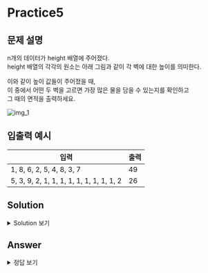 Practice5
===

문제 설명
---
n개의 데이터가 height 배열에 주어졌다.  
height 배열의 각각의 원소는 아래 그림과 같이 각 벽에 대한 높이를 의미한다.

이와 같이 높이 값들이 주어졌을 때,  
이 중에서 어떤 두 벽을 고르면 가장 많은 물을 담을 수 있는지를 확인하고  
그 때의 면적을 출력하세요.

![img_1](https://user-images.githubusercontent.com/76902448/188312800-6e735817-d327-4617-980c-d759e82e70e6.png)

입출력 예시
---
|입력|출력|
|---|---|
|1, 8, 6, 2, 5, 4, 8, 3, 7|49|
|5, 3, 9, 2, 1, 1, 1, 1, 1, 1, 1, 1, 1, 2|26|



Solution
---
<details>
<summary>Solution 보기</summary>
<div markdown="1">

<h4> 🍑 키워드 : max, min </h4>
가로 길이를 x축이 가장 넓은 것부터 시작해서 가운데로 줄여나간다.
왼쪽, 오른쪽 높이를 비교하여 더 작은 높이의 막대를 가운데쪽으로 옮긴다.


</div>
</details>

Answer
---
<details>
<summary>정답 보기</summary>
<div markdown="1">

``` java
public class Practice5 {
    public static int solution(int[] height) {
        int left = 0;
        int right = height.length - 1;
        int maxArea = 0;
        int area = 0;
//      x축이 (가로 길이)가 가작 긴 것부터 줄여나가면서 구함
        while (left < right) {
            int x = (right - left);
            int y = height[left] < height[right] ? height[left] : height[right];
            int curArea = x * y;
            maxArea = maxArea > curArea ? maxArea : curArea;

//            curArea = x * Math.min(height[left], height[right]);
//            maxArea = Math.max(maxArea, curArea);

            if(height[left] < height[right]) {  // 더 큰 벽을 남겨놓고 계산할 수 있도록
                left++;   // left를 오른쪽으로 이동시킴
            } else {
                right--;
            }
        }
        return maxArea;
    }

    public static void main(String[] args) {
        // Test code
        int[] height = {1, 8, 6, 2, 5, 4, 8, 3, 7};
        System.out.println(solution(height));

        height = new int[]{5, 3, 9, 2, 1, 1, 1, 1, 1, 1, 1, 1, 1, 2};
        System.out.println(solution(height));

    }
}

```


</div>
</details>
